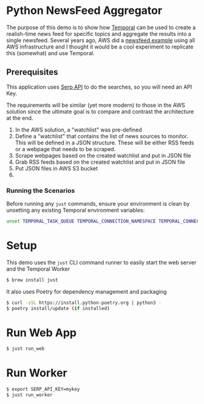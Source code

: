 # Python NewsFeed Aggregator
The purpose of this demo is to show how [Temporal](https://temporal.io/) can be used to create a realish-time news feed for specific topics and aggregate the results into a single newsfeed. Several years ago, AWS did a [newsfeed example](https://aws.amazon.com/blogs/architecture/field-notes-building-a-scalable-real-time-newsfeed-watchlist-using-amazon-comprehend/) using all AWS infrastructure and I thought it would be a cool experiment to replicate this (somewhat) and use Temporal.

## Prerequisites
This application uses [Serp API](https://serpapi.com/) to do the searches, so you will need an API Key.

The requirements will be similar (yet more modern) to those in the AWS solution since the ultimate goal is to compare and contrast the architecture at the end.

1. In the AWS solution, a "watchlist" was pre-defined
1. Define a "watchlist" that contains the list of news sources to monitor. This will be defined in a JSON structure. These will be either RSS feeds or a webpage that needs to be scraped.
2. Scrape webpages based on the created watchlist and put in JSON file
3. Grab RSS feeds based on the created watchlist and put in JSON file
4. Put JSON files in AWS S3 bucket
5. 

### Running the Scenarios
Before running any `just` commands, ensure your environment is clean by unsetting any existing Temporal environment variables:

```bash
unset TEMPORAL_TASK_QUEUE TEMPORAL_CONNECTION_NAMESPACE TEMPORAL_CONNECTION_TARGET TEMPORAL_CONNECTION_MTLS_KEY_FILE TEMPORAL_CONNECTION_MTLS_CERT_CHAIN_FILE TEMPORAL_CONNECTION_WEB_PORT CALLER_API_PORT PUBLIC_WEB_URL
```

# Setup
This demo uses the `just` CLI command runner to easily start the web server and the Temporal Worker
```bash
$ brew install just
```
It also uses Poetry for dependency management and packaging
```bash
$ curl -sSL https://install.python-poetry.org | python3 -
$ poetry install/update (if installed)
```

# Run Web App
```bash
$ just run_web
```

# Run Worker
```bash
$ export SERP_API_KEY=mykey
$ just run_worker
```